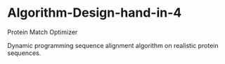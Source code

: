 # Algorithm-Design-hand-in-4

Protein Match Optimizer

Dynamic programming sequence alignment algorithm on realistic protein sequences.
